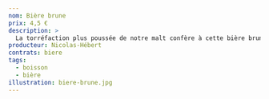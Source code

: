 ```yaml
---
nom: Bière brune
prix: 4,5 €
description: >
  La torréfaction plus poussée de notre malt confère à cette bière brune des notes de café et de chocolat. La faible amertume équilibre cet ensemble tout en rondeur.
producteur: Nicolas-Hébert
contrats: biere
tags: 
  - boisson
  - bière
illustration: biere-brune.jpg
---
```


